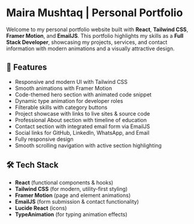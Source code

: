 # Maira Mushtaq | Personal Portfolio

Welcome to my personal portfolio website built with **React**, **Tailwind CSS**, **Framer Motion**, and **EmailJS**. This portfolio highlights my skills as a **Full Stack Developer**, showcasing my projects, services, and contact information with modern animations and a visually attractive design.

## 🚀 Features

- Responsive and modern UI with Tailwind CSS
- Smooth animations with Framer Motion
- Code-themed hero section with animated code snippet
- Dynamic type animation for developer roles
- Filterable skills with category buttons
- Project showcase with links to live sites & source code
- Professional About section with timeline of education
- Contact section with integrated email form via EmailJS
- Social links for GitHub, LinkedIn, WhatsApp, and Email
- Fully responsive design
- Smooth scrolling navigation with active section highlighting

## 🛠️ Tech Stack

- **React** (functional components & hooks)
- **Tailwind CSS** (for modern, utility-first styling)
- **Framer Motion** (page and element animations)
- **EmailJS** (form submission & contact functionality)
- **Lucide React** (icons)
- **TypeAnimation** (for typing animation effects)


